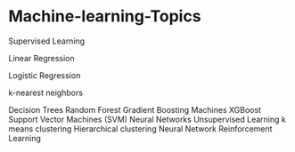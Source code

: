 # Machine-learning-Topics
Supervised Learning

Linear Regression

Logistic Regression

k-nearest neighbors

Decision Trees
Random Forest
Gradient Boosting Machines
XGBoost
Support Vector Machines (SVM)
Neural Networks
Unsupervised Learning
k means clustering
Hierarchical clustering
Neural Network
Reinforcement Learning

